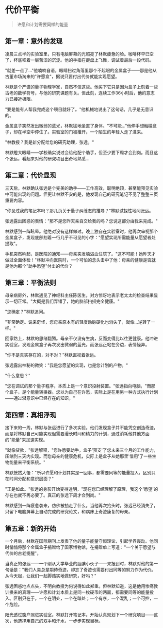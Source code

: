 # 代价平衡

> 许愿和计划需要同样的能量

## 第一章：意外的发现

凌晨三点半的实验室里，只有电脑屏幕的光照亮了林默疲惫的脸。咖啡杯早已空了，杯底积着一层苦涩的沉淀。他的手指在键盘上飞舞，调试着最后一段代码。

"就差一点了..."他喃喃自语，眼睛扫过角落里那个不起眼的金属盒子——那是他从古董市场淘来的"许愿盒"，据说只要付出代价就能实现愿望。

林默是个严谨的量子物理学家，自然不信这些。他买下它只是因为盒子上刻着一些古老的数学符号，与他的研究课题有关。但此刻，连续工作36小时后，他的意志力已接近极限。

"要是能有人帮我完成这个项目就好了。"他机械地说出了这句话，几乎是无意识的。

金属盒子突然发出微弱的蓝光，林默猛地坐直了身体。"不可能..."他伸手想触碰盒子，却在半空中停住了。实验室的门被推开，一个陌生的年轻人走了进来。

"林教授？我是新分配给您的研究助理，张远。"

林默瞪大眼睛——学校确实说过会给他配个助手，但至少要下周才会到岗。而且这个张远，看起来对他的研究项目出奇地熟悉...

## 第二章：代价显现

三天后，林默确认张远是个完美的助手——工作高效，聪明绝顶，甚至能预见实验中可能出现的问题。但更让林默不安的是，他发现自己的研究笔记不见了整整三页重要内容。

"你见过我的笔记本吗？那几页关于量子纠缠态的推导？"林默试探性地问张远。

张远露出困惑的表情："那不是您昨天亲自交给我的吗？您说这部分由我来完成。"

林默感到一阵眩晕。他绝对没有这样做过。晚上独自在实验室时，他再次审视那个金属盒子，发现底部刻着一行几乎不可见的小字："愿望实现所需能量从愿望者处提取"。

手机突然响起，是医院的通知——母亲突发脑溢血住院了。"这不可能！她昨天才做过全面体检！"林默冲向医院时，一个可怕的念头击中了他：母亲的健康是否就是他为那个"助手愿望"付出的代价？

## 第三章：平衡法则

母亲病房外，林默遇见了神经科主任陈医生，对方惊讶地表示老太太的检查结果显示一切正常。"大概是我们弄错了，她的脑部扫描完全健康。"

"您确定？"林默追问。

"非常确定。说来奇怪，您母亲原本有的轻度动脉硬化也消失了，就像...逆转了一样。"

回家路上，林默的思绪翻腾。母亲不仅没有生病，反而变得比以往更健康。他冲进实验室，发现金属盒子再次发出微弱的蓝光，而张远正站在旁边，表情怪异。

"你不是真实存在的，对不对？"林默直视着张远。

张远露出神秘的微笑："我是您愿望的实现，也是您计划的产物。"

"什么意思？"

"您在调试的那个量子程序，本质上是一个意识投射装置。"张远指向电脑，"而那个盒子，是个能量转换器。您以为自己在许愿，实际上是在用另一种方式执行计划——通过潜意识中已经存在的知识。"

## 第四章：真相浮现

接下来的一周，林默与张远进行了多次实验。他们发现盒子并不能凭空创造奇迹，而是将林默自己可能实现但需要漫长时间和精力的计划，通过消耗他其他方面的"能量"来加速实现。

"就像贷款，"张远解释，"您许愿要助手，盒子'预支'了您未来三个月的工作能力，压缩到三天内实现。而您母亲的健康危机，实际上是盒子从她那里'借用'了一些生物能量来平衡系统。"

林默恍然大悟："所以许愿和计划其实是一回事，都需要同等的能量投入。区别只在时间分配和意识层面？"

"正是如此。"张远的身影开始变得透明，"现在您已经理解了原理，我这个'愿望'的存在也就不再必要了。真正的张远下周才会到岗。"

林默感到一阵疲惫袭来，仿佛被抽走了什么。当他再次抬头时，张远已经消失了，只留下电脑屏幕上自动完成的研究论文，和病床上奇迹康复的母亲。

## 第五章：新的开始

一个月后，林默在国际期刊上发表了他的量子能量守恒理论，引起学界轰动。他同时悄悄将那个金属盒子捐赠给了国家博物馆，在捐赠单上写道："一个关于愿望与代价的古老提醒"。

当真正的张远——一个刚从大学毕业的腼腆小伙子——来报到时，林默对他的第一句话是："我们人类总是期待奇迹，却忘了奇迹也需要付出同等的努力作为代价。从今天起，让我们一起脚踏实地做研究，好吗？"

张远困惑地点点头，不明白教授为何说得如此郑重。但林默知道，这是他用惨痛教训换来的真理——许愿和计划本质上是同一枚硬币的两面，都需要同等的能量投入。区别只在于，一个在明处，一个在暗处；一个有序，一个混乱；一个可控，一个危险。

阳光透过窗户照进实验室，林默打开笔记本，开始认真规划下一个研究项目——这次，他选择用自己的双手和汗水，一步步实现目标。